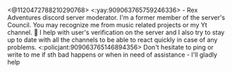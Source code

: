 <@1120472788210290768> <:yay:909063765759246336> - Rex Adventures discord server moderator. I'm a former member of the server's Council. You may recognize me from music related projects or my Yt channel. 🎵 I help with user's verification on the server and I also try to stay up to date with all the channels to be able to react quickly in case of any problems. <:policjant:909063765146894356> Don't hesitate to ping or write to me if sth bad happens or when in need of assistance - I'll gladly help